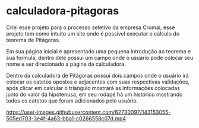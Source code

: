 # calculadora-pitagoras

Criei esse projeto para o processo seletivo da empresa Cromai, esse projeto tem como intuito um site onde é possível executar o cálculo do teorema de Pitágoras. 

Em sua página inicial é apresentado uma pequena introdução ao teorema e sua formula, dentro dele possui um campo onde o usuário pode colocar seu nome e ser direcionado a página da calculadora. 

Dentro da calculadora de Pitágoras possui dois campos onde o usuário irá colocar os catetos opostos e adjacentes com suas respectivas validações, após clicar em calcular o triangulo mostrará as informações colocadas junto do valor da hipotenusa, em seu rodapé há um histórico mostrando todos os catetos que foram adicionados pelo usuário.

https://user-images.githubusercontent.com/62730097/143153055-505ed703-3e4f-4a63-bba1-c0266558c07d.mp4

